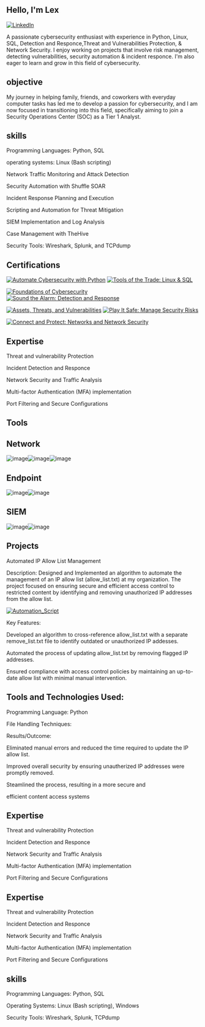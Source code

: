 ## Hello, I'm Lex

[![LinkedIn](https://camo.githubusercontent.com/8a8d88499e390d1e8fb5880ce2750e7a0c1ccfc6f52482ca1469cb8a3f771ce8/68747470733a2f2f696d672e736869656c64732e696f2f62616467652f2d4c696e6b6564496e2d3030373262313f267374796c653d666f722d7468652d6261646765266c6f676f3d6c696e6b6564696e266c6f676f436f6c6f723d7768697465)](https://www.linkedin.com/in/alex-dunbar-724469348)




A passionate cybersecurity enthusiast with experience in Python, Linux, SQL, Detection and Responce,Threat and Vulnerabilities Protection, & Network Security. I enjoy working on projects that involve risk management, detecting vulnerabilities, security automation & incident responce. I'm also eager to learn and grow in this field of cybersecurity.

## objective 
My journey in helping family, friends, and coworkers with everyday computer tasks has led me to develop a passion for cybersecurity, and I am now focused in transitioning into this field, specifically aiming to join a Security Operations Center (SOC) as a Tier 1 Analyst. 

## skills

Programming Languages: Python, SQL             

operating systems: Linux (Bash scripting)

Network Traffic Monitoring and Attack Detection

Security Automation with Shuffle SOAR

Incident Response Planning and Execution

Scripting and Automation for Threat Mitigation

SIEM Implementation and Log Analysis

Case Management with TheHive

Security Tools: Wireshark, Splunk, and TCPdump
                                                
 

##  Certifications


[![Automate Cybersecurity with Python](https://img.shields.io/badge/-Automate%20Cybersecurity%20with%20Python-FF0000?style=for-the-badge&logo=Python&logoColor=white)](https://coursera.org/share/550e29f0a76a16f21adddb213c3f070b)
[![Tools of the Trade: Linux & SQL](https://img.shields.io/badge/-Tools%20of%20the%20Trade%3A%20Linux%20%26%20SQL-007ACC?style=for-the-badge&logo=Linux&logoColor=white)](https://coursera.org/share/ef69ff986edf5a29aaa5a463e9dc5b9e)

[![Foundations of Cybersecurity](https://img.shields.io/badge/-Foundations%20of%20Cybersecurity-4D4D4D?style=for-the-badge&logo=Cybersecurity&logoColor=white)](https://coursera.org/share/4ab30be9a0436ecdd4f892bd5af2f32f)
[![Sound the Alarm: Detection and Response](https://img.shields.io/badge/-Sound%20the%20Alarm%3A%20Detection%20and%20Response-064600?style=for-the-badge&logoColor=white)](https://coursera.org/share/1c1ad563ec316c5cca946679a9f129c1)

[![Assets, Threats, and Vulnerabilities](https://img.shields.io/badge/-Assets%2C%20Threats%2C%20and%20Vulnerabilities-000080?style=for-the-badge&logoColor=white)](https://coursera.org/share/40a104d9d65b8e6e49bf05b9c4aeb419)
[![Play It Safe: Manage Security Risks](https://img.shields.io/badge/-Play%20It%20Safe%3A%20Manage%20Security%20Risks-000000?style=for-the-badge&logo=Splunk&logoColor=white)](https://coursera.org/share/7d3483eddb86948ef2f3758654835015)

[![Connect and Protect: Networks and Network Security](https://img.shields.io/badge/-Connect%20and%20Protect%3A%20Networks%20and%20Network%20Security-005571?style=for-the-badge&logo=Elastic&logoColor=white)](https://coursera.org/share/5915fc00b13fae2e64b473c2a2e138f9)

 

## Expertise

Threat and vulnerability Protection

Incident Detection and Responce

Network Security and Traffic Analysis

Multi-factor Authentication (MFA)
implementation

Port Filtering and Secure Configurations



## Tools

## Network

![image](https://github.com/user-attachments/assets/de7a015d-8dd7-4c74-9262-77d9ef9b6608)![image](https://github.com/user-attachments/assets/f0e09856-229b-406c-9c05-6f166d6afd04)![image](https://github.com/user-attachments/assets/3b97d368-76fd-4a0e-9473-01741e065279)

## Endpoint

![image](https://github.com/user-attachments/assets/4855a011-7324-4c33-bc82-fe168f178c8c)![image](https://github.com/user-attachments/assets/2e9ac4cb-f636-4822-aad0-d4675a5e2e5a)

## SIEM

![image](https://github.com/user-attachments/assets/308a46b2-cfb9-4fb9-b1d7-c2baf4727dfd)![image](https://github.com/user-attachments/assets/3a9e1e75-762e-4435-a6d1-146ac614b08e)





## Projects

Automated IP Allow List Management

Description:
Designed and Implemented an algorithm to automate the
management of an IP allow list (allow_list.txt) at my
organization. The project focused on ensuring secure
and efficient access control to restricted content by
identifying and removing unauthorized IP addresses
from the allow list.

[![Automation_Script](https://img.shields.io/badge/-Automation_Script-00A4EF?style=for-the-badge&logo=Microsoft&logoColor=white)](https://raw.githubusercontent.com/lexmicheal/LexSecurity/refs/heads/main/Automation_script.py?token=GHSAT0AAAAAAC545VDWLHVQYGP2BZNF6MIOZ44BDKA)


Key Features:

 Developed an algorithm to cross-reference allow_list.txt
 with a separate remove_list.txt file to identify outdated or
 unauthorized IP addesses.

 Automated the process of updating allow_list.txt by removing 
 flagged IP addresses.

 Ensured compliance with access control policies by maintaining
 an up-to-date allow list with minimal manual intervention.


## Tools and Technologies Used:

 Programming Language: Python

 File Handling Techniques: 

 
Results/Outcome:

 Eliminated manual errors and reduced the time required to
 update the IP allow list.

 Improved overall security by ensuring unautherized IP 
 addresses were promptly removed.

 Steamlined the process, resulting in a more secure and
 
efficient content access systems


## Expertise

Threat and vulnerability Protection

Incident Detection and Responce

Network Security and Traffic Analysis

Multi-factor Authentication (MFA)
implementation

Port Filtering and Secure Configurations



## Expertise

Threat and vulnerability Protection

Incident Detection and Responce

Network Security and Traffic Analysis

Multi-factor Authentication (MFA)
implementation

Port Filtering and Secure Configurations

## skills

Programming Languages: Python, SQL             
                                                 
Operating Systems: Linux (Bash scripting), Windows

Security Tools: Wireshark, Splunk, TCPdump
